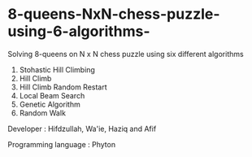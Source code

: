 # 8-queens-NxN-chess-puzzle-using-6-algorithms-

 Solving 8-queens on N x N chess puzzle using six different algorithms
 
1. Stohastic Hill Climbing
2. Hill Climb
3. Hill Climb Random Restart
4. Local Beam Search 
5. Genetic Algorithm
6. Random Walk

Developer : Hifdzullah, Wa'ie, Haziq and Afif

Programming language : Phyton


